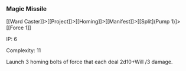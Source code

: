 ### Magic Missile

[[Ward Caster]]>[[Project]]>[[Homing]]>[[Manifest]]>[[Split](Pump 1)]>[[Force 1]]

IP: 6

Complexity: 11

Launch 3 homing bolts of force that each deal 2d10+Will /3 damage. 